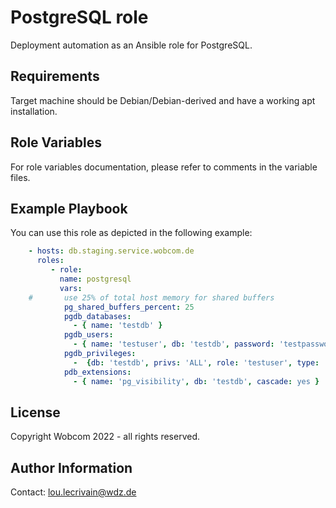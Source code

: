 PostgreSQL role
=========

Deployment automation as an Ansible role for PostgreSQL.

Requirements
------------

Target machine should be Debian/Debian-derived and have a working
apt installation.

Role Variables
--------------

For role variables documentation, please refer to comments in
the variable files.

Example Playbook
----------------

You can use this role as depicted in the following example:
```yaml
    - hosts: db.staging.service.wobcom.de
      roles:
         - role:
           name: postgresql
           vars:
    #       use 25% of total host memory for shared buffers
            pg_shared_buffers_percent: 25
            pgdb_databases:
              - { name: 'testdb' }
            pgdb_users:
              - { name: 'testuser', db: 'testdb', password: 'testpassword', comment: 'test user'}
            pgdb_privileges:
              -  {db: 'testdb', privs: 'ALL', role: 'testuser', type: 'database' }
            pdb_extensions:
              - { name: 'pg_visibility', db: 'testdb', cascade: yes }
```

License
-------

Copyright Wobcom 2022 - all rights reserved.

Author Information
------------------

Contact: [lou.lecrivain@wdz.de](mailto:lou.lecrivain@wdz.de)
